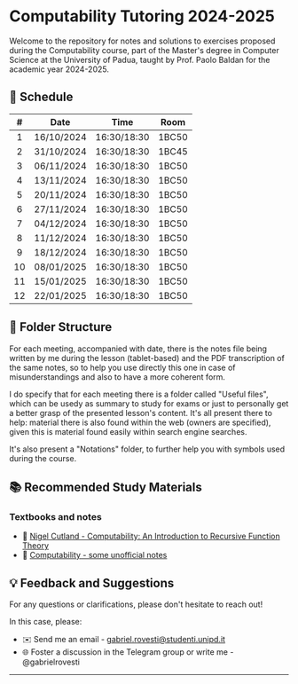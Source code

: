 # Computability Tutoring 2024-2025

Welcome to the repository for notes and solutions to exercises proposed during the Computability course, part of the Master's degree in Computer Science at the University of Padua, taught by Prof. Paolo Baldan for the academic year 2024-2025.

## 📅 Schedule

| **#** | **Date**   | **Time**    | **Room** |
|:-----:|:----------:|:-----------:|:--------:|
|   1   | 16/10/2024 | 16:30/18:30 |  1BC50   |
|   2   | 31/10/2024 | 16:30/18:30 |  1BC45   |
|   3   | 06/11/2024 | 16:30/18:30 |  1BC50   |
|   4   | 13/11/2024 | 16:30/18:30 |  1BC50   |
|   5   | 20/11/2024 | 16:30/18:30 |  1BC50   |
|   6   | 27/11/2024 | 16:30/18:30 |  1BC50   |
|   7   | 04/12/2024 | 16:30/18:30 |  1BC50   |
|   8   | 11/12/2024 | 16:30/18:30 |  1BC50   |
|   9   | 18/12/2024 | 16:30/18:30 |  1BC50   |
|   10  | 08/01/2025 | 16:30/18:30 |  1BC50   |
|   11  | 15/01/2025 | 16:30/18:30 |  1BC50   |
|   12  | 22/01/2025 | 16:30/18:30 |  1BC50   |

## 📁 Folder Structure

For each meeting, accompanied with date, there is the notes file being written by me during the lesson (tablet-based) and the PDF transcription of the same notes, so to help you use directly this one in case of misunderstandings and also to have a more coherent form.

I do specify that for each meeting there is a folder called "Useful files", which can be usedy as summary to study for exams or just to personally get a better grasp of the presented lesson's content.
It's all present there to help: material there is also found within the web (owners are specified), given this is material found easily within search engine searches.

It's also present a "Notations" folder, to further help you with symbols used during the course.

## 📚 Recommended Study Materials

### Textbooks and notes
- 📘 [Nigel Cutland - Computability: An Introduction to Recursive Function Theory](https://www.amazon.it/Computability-Introduction-Recursive-Function-Theory/dp/0521294657)
- 📗 [Computability - some unofficial notes](https://www.math.unipd.it/~baldan/Computability/notes.pdf)

## 💡 Feedback and Suggestions

For any questions or clarifications, please don't hesitate to reach out!

In this case, please:

- ✉️ Send me an email - gabriel.rovesti@studenti.unipd.it
- 🌐 Foster a discussion in the Telegram group or write me - @gabrielrovesti

---
